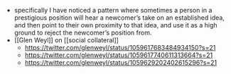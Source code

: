 - specifically I have noticed a pattern where sometimes a person in a prestigious position will hear a newcomer’s take on an established idea, and then point to their own proximity to that idea, and use it as a high ground to reject the newcomer’s position from.
- [[Glen Weyl]] on [[social collateral]]
    - https://twitter.com/glenweyl/status/1059617683484934150?s=21
    - https://twitter.com/glenweyl/status/1059617740611313664?s=21
    - https://twitter.com/glenweyl/status/1059629202402615296?s=21
